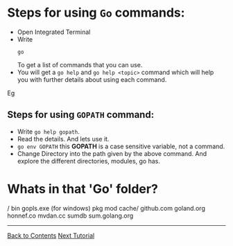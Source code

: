 # Steps for using `Go` commands:
- Open Integrated Terminal
- Write 
    ```
    go
    ```
    To get a list of commands that you can use.
- You will get a `go help` and `go help <topic>` command which will help you with further details about using each command.

Eg
## Steps for using `GOPATH` command:
- Write `go help gopath`.
- Read the details. And lets use it.
- `go env GOPATH` this **GOPATH** is a case sensitive variable, not a command.
- Change Directory into the path given by the above command. And explore the different directories, modules, go has.

# Whats in that 'Go' folder?

/
    bin
        gopls.exe (for windows)
    pkg
        mod
            cache/
            github.com
            goland.org
            honnef.co
            mvdan.cc
        sumdb
            sum.golang.org


---
[Back to Contents](../../Readme.md)
[Next Tutorial](../03lexer/index.md)
